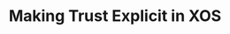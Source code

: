 ---
title: "Making Trust Explicit in XOS"
description: "The goal of this project was to propose a new operating system or OS subsystem. I designed XOS, a novel operating system that enforces the principle of least privilege (PoLP) at the application level. Specifically, XOS allows processes to access resources based on their trustworthiness, restricting the default access to system resources (e.g., CPU, memory, ports) for each application."
completion: "This project was completed as part of [Eddie Kohler's CS 261: Research Topics in Operating Systems class](https://read.seas.harvard.edu/cs261/2021/)."
paper_link: "/files/Speculative_OS.pdf"
---